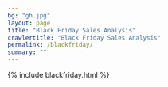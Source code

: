 ```yaml
---
bg: "gh.jpg"
layout: page
title: "Black Friday Sales Analysis"
crawlertitle: "Black Friday Sales Analysis"
permalink: /blackfriday/
summary: ""
---
```


{% include blackfriday.html %}
